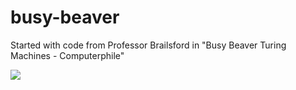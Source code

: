 busy-beaver
===========

Started with code from Professor Brailsford in "Busy Beaver Turing Machines - Computerphile"

<a href="https://www.youtube.com/watch?v=CE8UhcyJS0I"><img src="https://i.ytimg.com/vi/CE8UhcyJS0I/mqdefault.jpg"></img></a>
